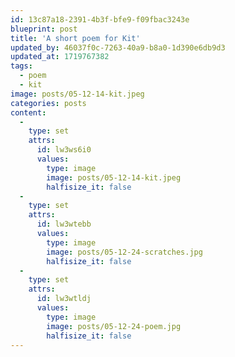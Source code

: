 ```yaml
---
id: 13c87a18-2391-4b3f-bfe9-f09fbac3243e
blueprint: post
title: 'A short poem for Kit'
updated_by: 46037f0c-7263-40a9-b8a0-1d390e6db9d3
updated_at: 1719767382
tags:
  - poem
  - kit
image: posts/05-12-14-kit.jpeg
categories: posts
content:
  -
    type: set
    attrs:
      id: lw3ws6i0
      values:
        type: image
        image: posts/05-12-14-kit.jpeg
        halfisize_it: false
  -
    type: set
    attrs:
      id: lw3wtebb
      values:
        type: image
        image: posts/05-12-24-scratches.jpg
        halfisize_it: false
  -
    type: set
    attrs:
      id: lw3wtldj
      values:
        type: image
        image: posts/05-12-24-poem.jpg
        halfisize_it: false
---
```

